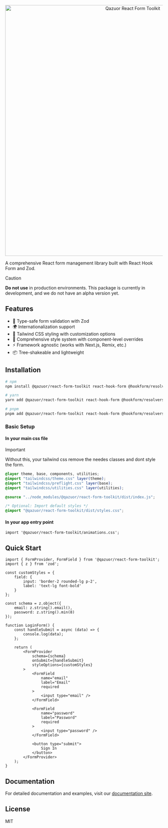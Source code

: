 <p align="center">
  <img src="/logo.webp" alt="Qazuor React Form Toolkit" width="800" />
</p>

A comprehensive React form management library built with React Hook Form and Zod.

> [!CAUTION]
> **Do not use** in production environments. This package is currently in development, and we do not have an alpha version yet.

## Features

- 🎯 Type-safe form validation with Zod
- 🌍 Internationalization support
- 🎨 Tailwind CSS styling with customization options
- 💅 Comprehensive style system with component-level overrides
- ⚡ Framework agnostic (works with Next.js, Remix, etc.)
- 📦 Tree-shakeable and lightweight

## Installation

```bash
# npm
npm install @qazuor/react-form-toolkit react-hook-form @hookform/resolvers zod tailwindcss

# yarn
yarn add @qazuor/react-form-toolkit react-hook-form @hookform/resolvers zod tailwindcss

# pnpm
pnpm add @qazuor/react-form-toolkit react-hook-form @hookform/resolvers zod tailwindcss
```

### Basic Setup

#### In your main css file

> [!IMPORTANT]
> Without this, your tailwind css remove the needes classes and dont style the form.

```scss
@layer theme, base, components, utilities;
@import "tailwindcss/theme.css" layer(theme);
@import "tailwindcss/preflight.css" layer(base);
@import "tailwindcss/utilities.css" layer(utilities);

@source "../node_modules/@qazuor/react-form-toolkit/dist/index.js";

/* Optional: Import default styles */
@import "@qazuor/react-form-toolkit/dist/styles.css";
```

#### In your app entry point

```tsx
import '@qazuor/react-form-toolkit/animations.css';
```

## Quick Start

```tsx
import { FormProvider, FormField } from '@qazuor/react-form-toolkit';
import { z } from 'zod';

const customStyles = {
    field: {
        input: 'border-2 rounded-lg p-2',
        label: 'text-lg font-bold'
    }
};

const schema = z.object({
    email: z.string().email(),
    password: z.string().min(8)
});

function LoginForm() {
    const handleSubmit = async (data) => {
        console.log(data);
    };

    return (
        <FormProvider
            schema={schema}
            onSubmit={handleSubmit}
            styleOptions={customStyles}
        >
            <FormField
                name="email"
                label="Email"
                required
            >
                <input type="email" />
            </FormField>

            <FormField
                name="password"
                label="Password"
                required
            >
                <input type="password" />
            </FormField>

            <button type="submit">
                Sign In
            </button>
        </FormProvider>
    );
}
```

## Documentation

For detailed documentation and examples, visit our [documentation site](https://github.com/qazuor/reactFormToolkit/blob/main/README.md).

## License

MIT
